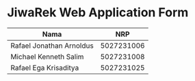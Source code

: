 # JiwaRek Web Application Form

| Nama                  | NRP        |
|-----------------------|------------|
| Rafael Jonathan Arnoldus    | 5027231006 |
| Michael Kenneth Salim | 5027231008 |
| Rafael Ega Krisaditya       | 5027231025 |